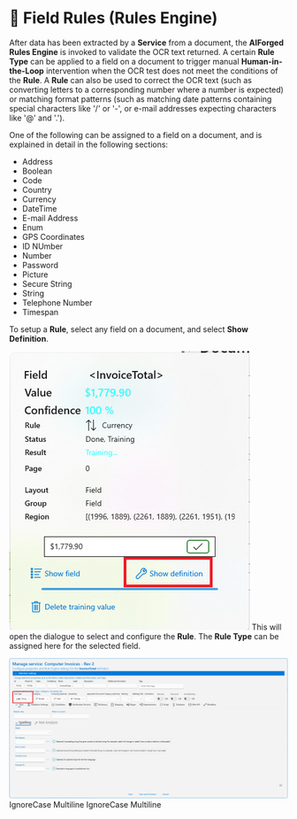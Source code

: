 # 📑 Field Rules (Rules Engine)

After data has been extracted by a **Service** from a document, the **AIForged Rules Engine** is invoked to validate the OCR text returned. A certain **Rule Type** can be applied to a field on a document to trigger manual **Human-in-the-Loop** intervention when the OCR test does not meet the conditions of the **Rule**. A **Rule** can also be used to correct the OCR text (such as converting letters to a corresponding number where a number is expected) or matching format patterns (such as matching date patterns containing special characters like '/' or '-', or e-mail addresses expecting characters like '@' and '.').

One of the following can be assigned to a field on a document, and is explained in detail in the following sections:

* Address
* Boolean
* Code
* Country
* Currency
* DateTime
* E-mail Address
* Enum
* GPS Coordinates
* ID NUmber
* Number
* Password
* Picture
* Secure String
* String
* Telephone Number
* Timespan

To setup a **Rule**, select any field on a document, and select **Show Definition**.

![](../assets/image%20%28133%29.png)
This will open the dialogue to select and configure the **Rule**. The **Rule Type** can be assigned here for the selected field.

![](../assets/image%20%28150%29.png)
 IgnoreCase Multiline IgnoreCase Multiline

